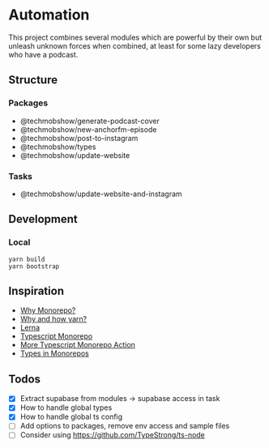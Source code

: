 # Automation

This project combines several modules which are powerful by their own but unleash unknown forces when combined, at least for some lazy developers who have a podcast.

## Structure

### Packages

- @techmobshow/generate-podcast-cover
- @techmobshow/new-anchorfm-episode
- @techmobshow/post-to-instagram
- @techmobshow/types
- @techmobshow/update-website

### Tasks

- @techmobshow/update-website-and-instagram

## Development

### Local

```
yarn build
yarn bootstrap
```

## Inspiration

- [Why Monorepo?](https://www.drmaciver.com/2016/10/why-you-should-use-a-single-repository-for-all-your-companys-projects/)
- [Why and how yarn?](https://classic.yarnpkg.com/en/docs/workspaces)
- [Lerna](https://github.com/lerna/lerna)
- [Typescript Monorepo](https://medium.com/@NiGhTTraX/how-to-set-up-a-typescript-monorepo-with-lerna-c6acda7d4559)
- [More Typescript Monorepo Action](https://medium.com/@NiGhTTraX/making-typescript-monorepos-play-nice-with-other-tools-a8d197fdc680)
- [Types in Monorepos](https://www.reddit.com/r/typescript/comments/c4jfbp/best_way_to_use_common_types_across_monorepo/)

## Todos

- [x] Extract supabase from modules -> supabase access in task
- [x] How to handle global types
- [x] How to handle global ts config
- [ ] Add options to packages, remove env access and sample files
- [ ] Consider using https://github.com/TypeStrong/ts-node